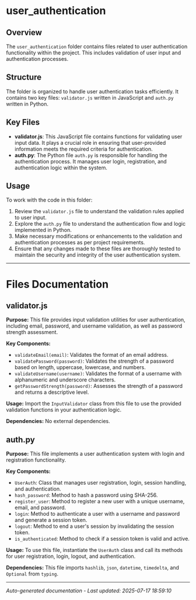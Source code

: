 # user_authentication

## Overview
The `user_authentication` folder contains files related to user authentication functionality within the project. This includes validation of user input and authentication processes.

## Structure
The folder is organized to handle user authentication tasks efficiently. It contains two key files: `validator.js` written in JavaScript and `auth.py` written in Python.

## Key Files
- **validator.js**: This JavaScript file contains functions for validating user input data. It plays a crucial role in ensuring that user-provided information meets the required criteria for authentication.
- **auth.py**: The Python file `auth.py` is responsible for handling the authentication process. It manages user login, registration, and authentication logic within the system.

## Usage
To work with the code in this folder:
1. Review the `validator.js` file to understand the validation rules applied to user input.
2. Explore the `auth.py` file to understand the authentication flow and logic implemented in Python.
3. Make necessary modifications or enhancements to the validation and authentication processes as per project requirements.
4. Ensure that any changes made to these files are thoroughly tested to maintain the security and integrity of the user authentication system.

---

# Files Documentation

## validator.js

**Purpose:** This file provides input validation utilities for user authentication, including email, password, and username validation, as well as password strength assessment.

**Key Components:**
- `validateEmail(email)`: Validates the format of an email address.
- `validatePassword(password)`: Validates the strength of a password based on length, uppercase, lowercase, and numbers.
- `validateUsername(username)`: Validates the format of a username with alphanumeric and underscore characters.
- `getPasswordStrength(password)`: Assesses the strength of a password and returns a descriptive level.

**Usage:** Import the `InputValidator` class from this file to use the provided validation functions in your authentication logic.

**Dependencies:** No external dependencies.

## auth.py

**Purpose:** This file implements a user authentication system with login and registration functionality.

**Key Components:**
- `UserAuth`: Class that manages user registration, login, session handling, and authentication.
- `hash_password`: Method to hash a password using SHA-256.
- `register_user`: Method to register a new user with a unique username, email, and password.
- `login`: Method to authenticate a user with a username and password and generate a session token.
- `logout`: Method to end a user's session by invalidating the session token.
- `is_authenticated`: Method to check if a session token is valid and active.

**Usage:** To use this file, instantiate the `UserAuth` class and call its methods for user registration, login, logout, and authentication.

**Dependencies:** This file imports `hashlib`, `json`, `datetime`, `timedelta`, and `Optional` from `typing`.

---
*Auto-generated documentation - Last updated: 2025-07-17 18:59:10*
